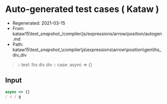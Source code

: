 # Auto-generated test cases ( Kataw )
- Regenerated: 2021-03-15
- From: kataw15\test\__snapshot__/compiler/js/expressions/arrow/position/autogen.md
- Path: kataw15\test\__snapshot__\compiler\js\expressions\arrow\position\gen\lhs_div_div
> :: test: lhs div div
> :: case: async => {}
## Input

`````js
async => {}
/ x / g
`````
